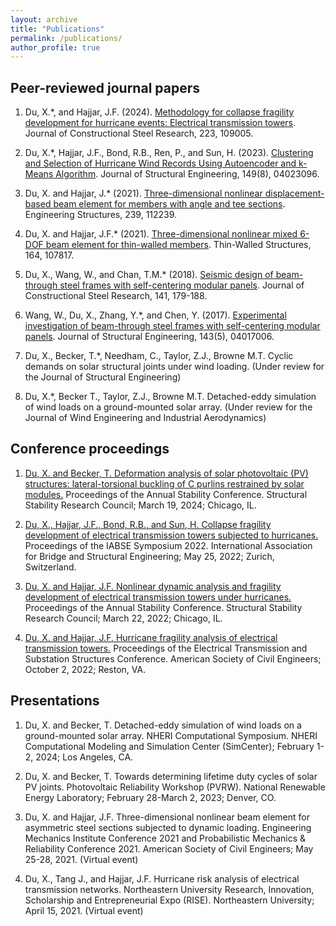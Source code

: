 ```yaml
---
layout: archive
title: "Publications"
permalink: /publications/
author_profile: true
---
```


## Peer-reviewed journal papers
1. Du, X.*, and Hajjar, J.F. (2024). [Methodology for collapse fragility development for hurricane events: Electrical transmission towers](https://doi.org/10.1016/j.jcsr.2024.109005). Journal of Constructional Steel Research, 223, 109005.

2. Du, X.*, Hajjar, J.F., Bond, R.B., Ren, P., and Sun, H. (2023). [Clustering and Selection of Hurricane Wind Records Using Autoencoder and k-Means Algorithm](https://doi.org/10.1061/JSENDH.STENG-12110). Journal of Structural Engineering, 149(8), 04023096.

3. Du, X. and Hajjar, J.* (2021). [Three-dimensional nonlinear displacement-based beam element for members with angle and tee sections](https://doi.org/10.1016/j.engstruct.2021.112239). Engineering Structures, 239, 112239.

4. Du, X. and Hajjar, J.F.* (2021). [Three-dimensional nonlinear mixed 6-DOF beam element for thin-walled members](https://doi.org/10.1016/j.tws.2021.107817). Thin-Walled Structures, 164, 107817.

5. Du, X., Wang, W., and Chan, T.M.* (2018). [Seismic design of beam-through steel frames with self-centering modular panels](https://doi.org/10.1016/j.jcsr.2017.11.016). Journal of Constructional Steel Research, 141, 179-188.

6. Wang, W., Du, X., Zhang, Y.*, and Chen, Y. (2017). [Experimental investigation of beam-through steel frames with self-centering modular panels](https://doi.org/10.1061/(ASCE)ST.1943-541X.0001743). Journal of Structural Engineering, 143(5), 04017006.

7.	Du, X., Becker, T.*, Needham, C., Taylor, Z.J., Browne M.T. Cyclic demands on solar structural joints under wind loading. (Under review for the Journal of Structural Engineering)

8.	Du, X.*, Becker T., Taylor, Z.J., Browne M.T. Detached-eddy simulation of wind loads on a ground-mounted solar array. (Under review for the Journal of Wind Engineering and Industrial Aerodynamics)

## Conference proceedings
1. [Du, X. and Becker, T. Deformation analysis of solar photovoltaic (PV) structures: lateral-torsional buckling of C purlins restrained by solar modules.](http://xinlong-du.github.io/files/paper_Du_et_al_SSRC_2024.pdf) Proceedings of the Annual Stability Conference. Structural Stability Research Council; March 19, 2024; Chicago, IL.

2. [Du, X., Hajjar, J.F., Bond, R.B., and Sun, H. Collapse fragility development of electrical transmission
towers subjected to hurricanes.](https://structurae.net/en/literature/conference-paper/collapse-fragility-development-of-electrical-transmission-towers-subjected-to-hurricanes) Proceedings of the IABSE Symposium 2022. International Association for Bridge and Structural Engineering; May 25, 2022; Zurich, Switzerland.

3. [Du, X. and Hajjar, J.F. Nonlinear dynamic analysis and fragility development of electrical transmission towers under hurricanes.](https://cloud.aisc.org/SSRC/2022/Du_et_al_SSRC_2022.pdf) Proceedings of the Annual Stability Conference. Structural Stability Research Council; March 22, 2022; Chicago, IL.

4. [Du, X. and Hajjar, J.F. Hurricane fragility analysis of electrical transmission towers.](https://ascelibrary.org/doi/abs/10.1061/9780784484463.030) Proceedings of the Electrical Transmission and Substation Structures Conference. American Society of Civil Engineers; October 2, 2022; Reston, VA.

## Presentations
1. Du, X. and Becker, T. Detached-eddy simulation of wind loads on a ground-mounted solar array. NHERI Computational Symposium. NHERI Computational Modeling and Simulation Center (SimCenter); February 1-2, 2024; Los Angeles, CA.

2. Du, X. and Becker, T. Towards determining lifetime duty cycles of solar PV joints. Photovoltaic Reliability Workshop (PVRW). National Renewable Energy Laboratory; February 28-March 2, 2023; Denver, CO.

3. Du, X. and Hajjar, J.F. Three-dimensional nonlinear beam element for asymmetric steel sections subjected to dynamic loading. Engineering Mechanics Institute Conference 2021 and Probabilistic Mechanics & Reliability Conference 2021. American Society of Civil Engineers; May 25-28, 2021. (Virtual event)

4. Du, X., Tang J., and Hajjar, J.F. Hurricane risk analysis of electrical transmission networks. Northeastern University Research, Innovation, Scholarship and Entrepreneurial Expo (RISE). Northeastern University; April 15, 2021. (Virtual event)